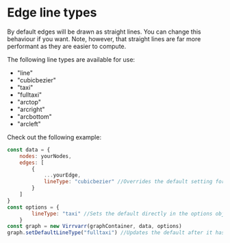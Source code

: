 # Edge line types
By default edges will be drawn as straight lines. You can change this behaviour if you want. Note, however, that straight lines are far more performant as they are easier to compute.

The following line types are available for use:
- "line"
- "cubicbezier"
- "taxi"
- "fulltaxi"
- "arctop"
- "arcright"
- "arcbottom"
- "arcleft"

Check out the following example:
```javascript
const data = {
    nodes: yourNodes,
    edges: [
        {
            ...yourEdge,
            lineType: "cubicbezier" //Overrides the default setting for a specific edge
        }
    ]
}
const options = {
        lineType: "taxi" //Sets the default directly in the options object
    }
const graph = new Virrvarr(graphContainer, data, options)
graph.setDefaultLineType("fulltaxi") //Updates the default after it has been created
```
